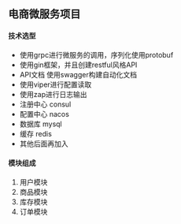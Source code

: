 ## 电商微服务项目

#### 技术选型
- 使用grpc进行微服务的调用，序列化使用protobuf
- 使用gin框架，并且创建restful风格API
- API文档 使用swagger构建自动化文档
- 使用viper进行配置读取
- 使用zap进行日志输出
- 注册中心 consul
- 配置中心 nacos
- 数据库 mysql
- 缓存 redis
- 其他后面再加入

#### 模块组成

1. 用户模块
2. 商品模块
3. 库存模块
4. 订单模块